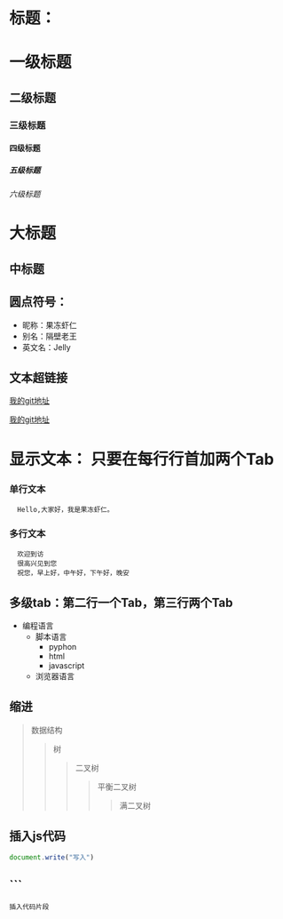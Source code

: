 # 标题：
# 一级标题
## 二级标题
### 三级标题
#### 四级标题
##### 五级标题
###### 六级标题

大标题
===
中标题
---

## 圆点符号：
* 昵称：果冻虾仁
* 别名：隔壁老王
* 英文名：Jelly

## 文本超链接
[我的git地址](https://github.com/dirunru/vue3.0learning20201222)

[我的git地址](https://github.com/dirunru/vue3.0learning20201222 "悬停显示：https://github.com/dirunru/vue3.0learning20201222")

# 显示文本：  只要在每行行首加两个Tab
### 单行文本
      Hello,大家好，我是果冻虾仁。
### 多行文本
      欢迎到访
      很高兴见到您
      祝您，早上好，中午好，下午好，晚安

多级tab：第二行一个Tab，第三行两个Tab
---
* 编程语言
    * 脚本语言
        * pyphon
        * html
        * javascript
    * 浏览器语言   
    
    
## 缩进
> 数据结构
>> 树
>>> 二叉树
>>>> 平衡二叉树
>>>>> 满二叉树


## 插入js代码  
```javascript
document.write("写入")
```
## ```
```
插入代码片段
```



